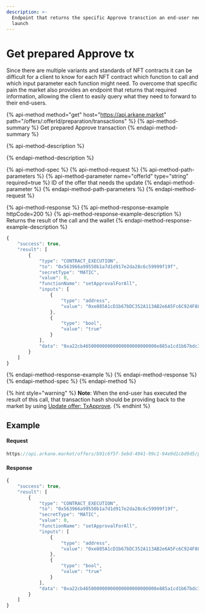 ```yaml
---
description: >-
  Endpoint that returns the specific Approve transction an end-user needs to
  launch
---
```


# Get prepared Approve tx

Since there are multiple variants and standards of NFT contracts it can be difficult for a client to know for each NFT contract which function to call and which input parameter each function might need. To overcome that specific pain the market also provides an endpoint that returns that required information, allowing the client to easily query what they need to forward to their end-users. 

{% api-method method="get" host="https://api.arkane.market" path="/offers/:offerId/preparation/transactions" %}
{% api-method-summary %}
Get prepared Approve transaction
{% endapi-method-summary %}

{% api-method-description %}

{% endapi-method-description %}

{% api-method-spec %}
{% api-method-request %}
{% api-method-path-parameters %}
{% api-method-parameter name="offerId" type="string" required=true %}
ID of the offer that needs the update
{% endapi-method-parameter %}
{% endapi-method-path-parameters %}
{% endapi-method-request %}

{% api-method-response %}
{% api-method-response-example httpCode=200 %}
{% api-method-response-example-description %}
Returns the result of the call and the wallet 
{% endapi-method-response-example-description %}

```javascript
{
    "success": true,
    "result": [
        {
            "type": "CONTRACT_EXECUTION",
            "to": "0x563966a99550b1a7d1d917e2da28c6c59999f19f",
            "secretType": "MATIC",
            "value": 0,
            "functionName": "setApprovalForAll",
            "inputs": [
                {
                    "type": "address",
                    "value": "0xe885A1cD1b67bDC352A113AB2e6A5Fc6C924F888"
                },
                {
                    "type": "bool",
                    "value": "true"
                }
            ],
            "data": "0xa22cb465000000000000000000000000e885a1cd1b67bdc352a113ab2e6a5fc6c924f8880000000000000000000000000000000000000000000000000000000000000001"
        }
    ]
}
```
{% endapi-method-response-example %}
{% endapi-method-response %}
{% endapi-method-spec %}
{% endapi-method %}

{% hint style="warning" %}
**Note**: When the end-user has executed the result of this call, that transaction hash should be providing back to the market by using [Update offer: TxApprove](./).
{% endhint %}

## Example

#### Request

```javascript
https://api.arkane.market/offers/b91c6f5f-5ebd-4941-99c1-94e9d1cbd9d5/preparation/transactions
```

#### Response

```javascript
{
    "success": true,
    "result": [
        {
            "type": "CONTRACT_EXECUTION",
            "to": "0x563966a99550b1a7d1d917e2da28c6c59999f19f",
            "secretType": "MATIC",
            "value": 0,
            "functionName": "setApprovalForAll",
            "inputs": [
                {
                    "type": "address",
                    "value": "0xe885A1cD1b67bDC352A113AB2e6A5Fc6C924F888"
                },
                {
                    "type": "bool",
                    "value": "true"
                }
            ],
            "data": "0xa22cb465000000000000000000000000e885a1cd1b67bdc352a113ab2e6a5fc6c924f8880000000000000000000000000000000000000000000000000000000000000001"
        }
    ]
}
```

